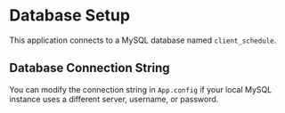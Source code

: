 # Database Setup

This application connects to a MySQL database named `client_schedule`. 

## Database Connection String
You can modify the connection string in `App.config` if your local MySQL instance uses a different server, username, or password.

